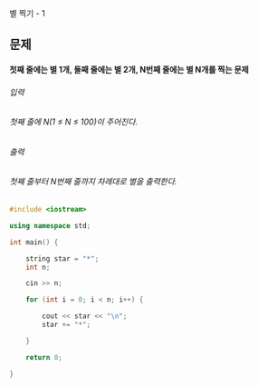 별 찍기 - 1
## 문제
#### 첫째 줄에는 별 1개, 둘째 줄에는 별 2개, N번째 줄에는 별 N개를 찍는 문제
###### 입력
###### 첫째 줄에 N(1 ≤ N ≤ 100)이 주어진다.

###### 출력
###### 첫째 줄부터 N번째 줄까지 차례대로 별을 출력한다.

```c++
#include <iostream>

using namespace std;

int main() {

	string star = "*";
	int n;

	cin >> n;

	for (int i = 0; i < n; i++) {

		cout << star << "\n";
		star += "*";

	}

	return 0;

}
```
